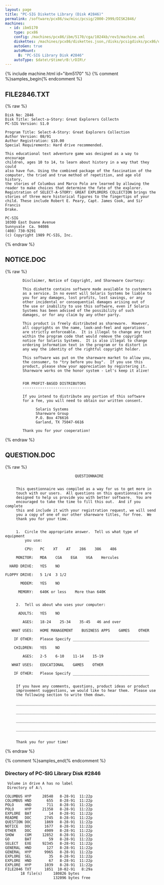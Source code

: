 ```yaml
---
layout: page
title: "PC-SIG Diskette Library (Disk #2846)"
permalink: /software/pcx86/sw/misc/pcsig/2000-2999/DISK2846/
machines:
  - id: ibm5170
    type: pcx86
    config: /machines/pcx86/ibm/5170/cga/1024kb/rev3/machine.xml
    diskettes: /machines/pcx86/diskettes.json,/disks/pcsigdisks/pcx86/diskettes.json
    autoGen: true
    autoMount:
      B: "PC-SIG Library Disk #2846"
    autoType: $date\r$time\rB:\rDIR\r
---
```


{% include machine.html id="ibm5170" %}
{% comment %}samples_begin{% endcomment %}

## FILE2846.TXT

{% raw %}
```
Disk No: 2846                                                           
Disk Title: Select-a-Story: Great Explorers Collectn                    
PC-SIG Version: S1.0                                                    
                                                                        
Program Title: Select-A-Story: Great Explorers Collection               
Author Version: 08/91                                                   
Author Registration: $10.00                                             
Special Requirements: Hard drive recommended.                           
                                                                        
This educational text adventure game was designed as a way to encourage 
children, ages 10 to 14, to learn about history in a way that they could
also have fun. Using the combined package of the fascination of the     
computer, the tried and true method of repetition, and age old history, 
the stories of Columbus and Marco Polo are learned by allowing the      
reader to make choices that determine the fate of the explorer.         
Registration of SELECT-A-STORY: GREAT EXPLORERS COLLECTION brings the   
stories of three more historical figures to the fingertips of your      
child. These include Robert E. Peary, Capt. James Cook, and Sir Francis 
Drake.                                                                  
                                                                        
PC-SIG                                                                  
1030D East Duane Avenue                                                 
Sunnyvale  Ca. 94086                                                    
(408) 730-9291                                                          
(c) Copyright 1989 PC-SIG, Inc.                                         
```
{% endraw %}

## NOTICE.DOC

{% raw %}
```
        Disclaimer, Notice of Copyright, and Shareware Courtesy:
        
        This diskette contains software made available to customers
        as a service. In no event will Solaris Systems be liable to
        you for any damages, lost profits, lost savings, or any
        other incidental or consequential damages arising out of
        the use or inability to use this software, even if Solaris
        Systems has been advised of the possibility of such
        damages, or for any claim by any other party.
        
        This product is freely distributed as shareware.  However,
        all copyrights on the name, look-and-feel and operations
        are strictly enforceable.  It is illegal to change any text
        within the program code that would remove the copyright
        notice for Solaris Systems.  It is also illegal to change
        ordering information text in the program or to distort in
        any way the identity of the rightful copyright holder.
        
        This software was put on the shareware market to allow you,
        the consumer, to "try before you buy".  If you use this
        product, please show your appreciation by registering it.
        Shareware works on the honor system - Let's keep it alive!


        FOR PROFIT-BASED DISTRIBUTORS
        -----------------------------

        If you intend to distribute any portion of this software
        for a fee, you will need to obtain our written consent.

              Solaris Systems
              Shareware Group
              P.O. Box 476616
              Garland, TX 75047-6616

        Thank you for your cooperation!

```
{% endraw %}

## QUESTION.DOC

{% raw %}
```
                                QUESTIONNAIRE


     This questionnaire was compiled as a way for us to get more in 
     touch with our users.  All questions on this questionnaire are 
     designed to help us provide you with better software.  You are 
     encouraged to take the time to fill this out.  And if you complete 
     this and include it with your registration request, we will send 
     you a copy of one of our other shareware titles, for free.  We 
     thank you for your time. 


     1.  Circle the appropriate answer.  Tell us what type of equipment 
         you use: 

         CPU:   PC    XT    AT    286    386    486

     MONITOR:   MDA    CGA    EGA    VGA    Hercules

  HARD DRIVE:   YES    NO

FLOPPY DRIVE:   5 1/4  3 1/2

       MODEM:   YES    NO

      MEMORY:   640K or less    More than 640K


     2.  Tell us about who uses your computer:

      ADULTS:   YES    NO
     
        AGES:   18-24    25-34    35-45   46 and over

   WHAT USES:   HOME MANAGEMENT    BUSINESS APPS    GAMES    OTHER

    IF OTHER:   Please Specify ___________________________________

    CHILDREN:   YES    NO

        AGES:   2-5    6-10    11-14    15-19

   WHAT USES:   EDUCATIONAL    GAMES    OTHER

    IF OTHER:   Please Specify ___________________________________

    
     If you have any comments, questions, product ideas or product 
     improvement suggestions, we would like to hear them.  Please use 
     the following section to write them down.

     ________________________________________________________________

     ________________________________________________________________

     ________________________________________________________________

     ________________________________________________________________

     
     Thank you for your time!

```
{% endraw %}

{% comment %}samples_end{% endcomment %}

### Directory of PC-SIG Library Disk #2846

     Volume in drive A has no label
     Directory of A:\

    COLUMBUS HYP     28548   8-28-91  11:22p
    COLUMBUS HND       655   8-28-91  11:22p
    POLO     HND       711   8-28-91  11:22p
    POLO     HYP     21358   8-28-91  11:22p
    EXPLORE  BAT        14   8-28-91  11:22p
    README   DOC      2745   8-28-91  11:22p
    QUESTION DOC      1869   8-28-91  11:22p
    NOTICE   DOC      1677   8-28-91  11:22p
    OTHER    DOC      4909   8-28-91  11:22p
    SHOW     COM     12852   8-28-91  11:22p
    GO       BAT        59   8-28-91  11:22p
    SELECT   EXE     92345   8-28-91  11:22p
    GENERAL  HND       127   8-28-91  11:22p
    GENERAL  HYP      9965   8-28-91  11:22p
    EXPLORE  SEL        35   8-28-91  11:22p
    EXPLORE  HND        67   8-28-91  11:22p
    EXPLORE  HYP      1039   8-28-91  11:22p
    FILE2846 TXT      1851  10-02-91   8:29a
           18 file(s)     180826 bytes
                          132096 bytes free
